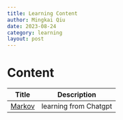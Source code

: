 ```yaml
---
title: Learning Content
author: Mingkai Qiu
date: 2023-08-24
category: learning
layout: post
---
```


# **Content**

| Title      | Description |
| ----------- | ----------- |
| [Markov](/content/2023-08-23-Markov.html)      | learning from Chatgpt       |

